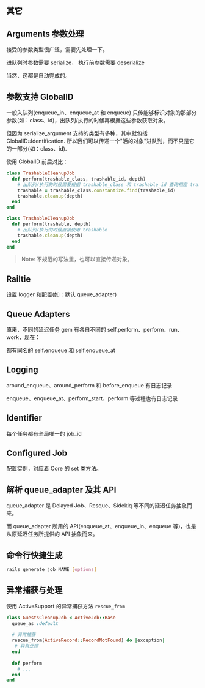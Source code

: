 ## 其它

## Arguments 参数处理

接受的参数类型很广泛，需要先处理一下。

进队列时参数需要 serialize，
执行前参数需要 deserialize

当然，这都是自动完成的。

## 参数支持 GlobalID

一般入队列(enqueue_in、enqueue_at 和 enqueue) 只传能够标识对象的那部分参数(如：class、id)，出队列/执行的时候再根据这些参数获取对象。

但因为 serialize_argument 支持的类型有多种，其中就包括 GlobalID::Identification. 所以我们可以传递一个"活的对象"进队列，而不只是它的一部分(如：class、id).

使用 GlobalID 前后对比：

```ruby
class TrashableCleanupJob
  def perform(trashable_class, trashable_id, depth)
    # 出队列/执行的时候需要根据 trashable_class 和 trashable_id 查询相应 trashable
    trashable = trashable_class.constantize.find(trashable_id)
    trashable.cleanup(depth)
  end
end

class TrashableCleanupJob
  def perform(trashable, depth)
    # 出队列/执行的时候直接使用 trashable
    trashable.cleanup(depth)
  end
end
```

> Note: 不规范的写法里，也可以直接传递对象。

## Railtie

设置 logger 和配置(如：默认 queue_adapter)

## Queue Adapters

原来，不同的延迟任务 gem 有各自不同的 self.perform、perform、run、work，现在：

都有同名的 self.enqueue 和 self.enqueue_at

## Logging

around_enqueue、around_perform 和 before_enqueue 有日志记录

enqueue、enqueue_at、perform_start、perform 等过程也有日志记录

## Identifier

每个任务都有全局唯一的 job_id

## Configured Job

配置实例，对应着 Core 的 set 类方法。

## 解析 queue_adapter 及其 API

queue_adapter 是 Delayed Job、Resque、Sidekiq 等不同的延迟任务抽象而来。

而 queue_adapter 所用的 API(enqueue_at、enqueue_in、enqueue 等)，也是从原延迟任务所提供的 API 抽象而来。

## 命令行快捷生成

```bash
rails generate job NAME [options]
```

## 异常捕获与处理

使用 ActiveSupport 的异常捕获方法 `rescue_from`


```ruby
class GuestsCleanupJob < ActiveJob::Base
  queue_as :default
 
  # 异常捕获
  rescue_from(ActiveRecord::RecordNotFound) do |exception|
   # 异常处理
  end
 
  def perform
    # ...
  end
end
```
